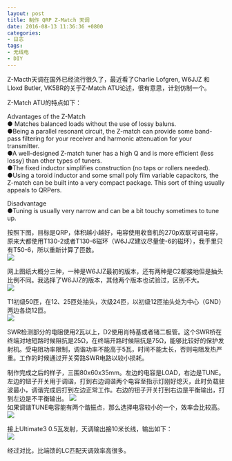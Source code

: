 ```yaml
---
layout: post
title: 制作 QRP Z-Match 天调
date: 2016-08-13 11:36:36 +0800
categories:
- 日志
tags:
- 无线电
- DIY
---
```


Z-Macth天调在国外已经流行很久了，最近看了Charlie Lofgren, W6JJZ 和 Lloxd Butler, VK5BR的关于Z-Match ATU论述，很有意思，计划仿制一个。    

Z-Match ATU的特点如下：    

Advantages of the Z-Match     
● Matches balanced loads without the use of lossy baluns.    
●Being a parallel resonant circuit, the Z-match can provide some band-pass filtering for your receiver and harmonic attenuation for your transmitter.    
●A well-designed Z-match tuner has a high Q and is more efficient (less lossy) than other types of tuners.    
●The fixed inductor simplifies construction (no taps or rollers needed).    
●Using a toroid inductor and some small poly film variable capacitors, the Z-match can be built into a very compact package. This sort of thing usually appeals to QRPers.    

Disadvantage      
●Tuning is usually very narrow and can be a bit touchy sometimes to tune up.    

按照下图，目标是QRP，体积越小越好，电容使用收音机的270p双联可调电容，原来大都使用T130-2或者T130-6磁环（W6JJZ建议尽量使-6的磁环），我手里只有T50-6，所以重新计算了匝数。    
![](https://github.com/bh3nvn/bh3nvn.github.io/raw/master/image/2016/2016-08-12-01.jpg)     	

网上图纸大概分三种，一种是W6JJZ最初的版本，还有两种是C2都接地但是抽头比例不同。我选择了W6JJZ的版本，其他两个版本也试验过，区别不大。    
![](https://github.com/bh3nvn/bh3nvn.github.io/raw/master/image/2016/2016-08-12-04.jpg)     

T1初级50匝，在12、25匝处抽头，次级24匝，以初级12匝抽头处为中心（GND）两边各绕12匝。    
![](https://github.com/bh3nvn/bh3nvn.github.io/raw/master/image/2016/2016-08-12-05.jpg)     

SWR检测部分的电阻使用2瓦以上，D2使用肖特基或者锗二极管。这个SWR桥在终端对地短路时候阻抗是25Ω，在终端开路时候阻抗是75Ω，能够比较好的保护发射机。受电阻功率限制，调谐功率不能高于5瓦，时间不能太长，否则电阻发热严重。工作的时候通过开关旁路SWR电路以较小损耗。    

制作完成之后的样子，三围80x60x35mm。左边的电容是LOAD，右边是TUNE。左边的钮子开关用于调谐，打到右边调谐两个电容至指示灯刚好熄灭，此时负载驻波最小，调谐完成后打到左边正常工作。右边的钮子开关打到右边是平衡输出，打到左边是不平衡输出。    ![](https://github.com/bh3nvn/bh3nvn.github.io/raw/master/image/2016/2016-08-12-00.jpg)     		  
如果调谐TUNE电容能有两个谐振点，那么选择电容较小的一个，效率会比较高。    
![](https://github.com/bh3nvn/bh3nvn.github.io/raw/master/image/2016/2016-08-12-02.jpg)     		


接上Ultimate3 0.5瓦发射，天调输出接10米长线，输出如下：    
![](https://github.com/bh3nvn/bh3nvn.github.io/raw/master/image/2016/2016-08-12-03.jpg)     		

经过对比，比端馈的LC匹配天调效率高很多。


